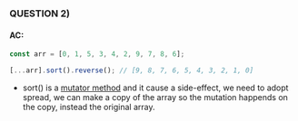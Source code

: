 ### QUESTION 2)

#### AC:


```javascript
const arr = [0, 1, 5, 3, 4, 2, 9, 7, 8, 6];

[...arr].sort().reverse(); // [9, 8, 7, 6, 5, 4, 3, 2, 1, 0]
```

- sort() is a [mutator method](https://developer.mozilla.org/en-US/docs/Web/JavaScript/Reference/Global_Objects/Array/prototype) and it cause a 
side-effect, we need to adopt spread, we can make a copy of the array so the mutation happends on the copy, instead the original array.

